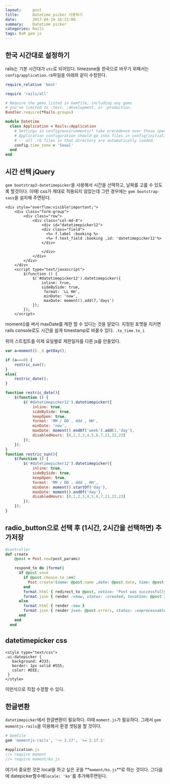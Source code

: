 ```yaml
---
layout:     post
title:      Datetime picker 사용하기
date:       2017-04-19 16:21:00
summary:    Datetime picker
categories: Rails
tags: RoR gem js
---
```


## 한국 시간대로 설정하기
rails는 기본 시간대가 `utc`로 되어있다. timezone을 한국으로 바꾸기 위해서는 `config/application.rb`파일을 아래와 같이 수정한다.
```ruby
require_relative 'boot'

require 'rails/all'

# Require the gems listed in Gemfile, including any gems
# you've limited to :test, :development, or :production.
Bundler.require(*Rails.groups)

module Datetime
  class Application < Rails::Application
    # Settings in config/environments/* take precedence over those specified here.
    # Application configuration should go into files in config/initializers
    # -- all .rb files in that directory are automatically loaded.
    config.time_zone = 'Seoul'
  end
end
```

## 시간 선택 jQuery

`gem bootstrap3-datetimepicker`을 사용해서 시간을 선택하고, 날짜를 고를 수 있도록 할것이다.
이때! css가 제대로 적용되지 않았는데 그런 경우에는 `gem bootstrap-sass`을 설치해 주면된다.

```erb
<div style="overflow:visible!important;">
    <div class="form-group">
        <div class="row">
            <div class="col-md-8">
                <div id="datetimepicker12">
                <div class="field">
                  <%= f.label :booking %>
                  <%= f.text_field :booking ,id: 'datetimepicker12'%>
                </div>
          
                </div>
            </div>
        </div>
    </div>
    <script type="text/javascript">
		$(function () {
            $('#datetimepicker12').datetimepicker({
                inline: true,
                sideBySide: true,
                 format: 'LL HH',
                 minDate: 'now',
                 maxDate: moment().add(7,'days')
            });
        });
    </script>
```
moment()를 써서 maxDate를 제한 할 수 있다는 것을 알았다. 지정된 포멧을 지키면 rails console로도 시간을 쉽게 timestamp로 바꿀수 있다. `.to_time.to_i`

위의 스트립트를 이제 요일별로 제한일자를 다른 js를 만들었다.

```js
var a=moment()._d.getDay();

if (a===0) {
	restric_sun();
}
else{
	restric_date();
}

function restric_date(){
    $(function () {
	    $('#datetimepicker12').datetimepicker({
	        inline: true,
	        sideBySide: true,
	        keepOpen: true,
	    	format: 'MM / DD , ddd , HH',
	        minDate: 'now',
	        maxDate: moment().endOf('week').add(1,'day'),
	        disabledHours: [0,1,2,3,4,5,6,7,21,22,23]
	    });
	});
}
function restric_sun(){
    $(function () {
	    $('#datetimepicker12').datetimepicker({
	        inline: true,
	        sideBySide: true,
	        keepOpen: true,
	    	format: 'MM / DD , ddd , HH',
	        minDate: moment().startOf('day'),
	        maxDate: moment().endOf('day'),
	        disabledHours: [0,1,2,3,4,5,6,7,21,22,23]
	    });
	});
}
```

## radio_button으로 선택 후 (1시간, 2시간을 선택하면) 추가저장

```ruby
#controller
def create
    @post = Post.new(post_params)

    respond_to do |format|
      if @post.save
        if @post.choose.to_i==2
          Post.create!(name: @post.name ,date: @post.date, time: @post.time.to_time+@post.choose.to_i.hours)  
        end
        format.html { redirect_to @post, notice: 'Post was successfully created.' }
        format.json { render :show, status: :created, location: @post }
      else
        format.html { render :new }
        format.json { render json: @post.errors, status: :unprocessable_entity }
      end
    end
  end
```

## datetimepicker css

```erb
<style type="text/css">
.ui-datepicker {
   background: #333;
   border: 1px solid #555;
   color: #EEE;
 }
</style>
```

이런식으로 직접 수정할 수 있다.

## 한글변환
`datetimepicker`에서 한글변환이 필요하다. 이때 `moment.js`가 필요하다.
그래서 `gem momentjs-rails`을 이용해서 환경 셋팅을 할 것이다.

```ruby
# Gemfile
gem 'momentjs-rails', '~> 2.17', '>= 2.17.1'
```

```js
#application.js
//= require moment
//= require moment/ko.js
```

여기서 중요한 것은 local을 하고 싶은 곳을 **`moment/ko.js`**로 하는 것이다.
그다음에 datepicker함수에`locale: 'ko'`를 추가해주면된다.